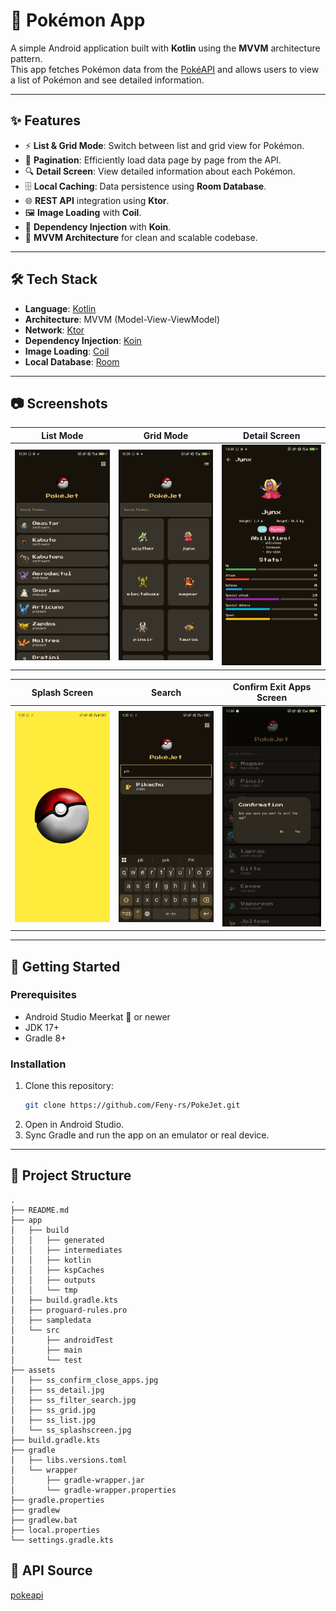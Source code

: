 # 📱 Pokémon App

A simple Android application built with **Kotlin** using the **MVVM** architecture pattern.  
This app fetches Pokémon data from the [PokéAPI](https://github.com/PokeAPI/pokekotlin) and allows users to view a list of Pokémon and see detailed information.  

---

## ✨ Features
- ⚡ **List & Grid Mode**: Switch between list and grid view for Pokémon.
- 📜 **Pagination**: Efficiently load data page by page from the API.
- 🔍 **Detail Screen**: View detailed information about each Pokémon.
- 🗄️ **Local Caching**: Data persistence using **Room Database**.
- 🌐 **REST API** integration using **Ktor**.
- 🖼️ **Image Loading** with **Coil**.
- 💉 **Dependency Injection** with **Koin**.
- 📐 **MVVM Architecture** for clean and scalable codebase.

---

## 🛠️ Tech Stack
- **Language**: [Kotlin](https://kotlinlang.org/)
- **Architecture**: MVVM (Model-View-ViewModel)
- **Network**: [Ktor](https://ktor.io/)
- **Dependency Injection**: [Koin](https://insert-koin.io/)
- **Image Loading**: [Coil](https://coil-kt.github.io/coil/)
- **Local Database**: [Room](https://developer.android.com/training/data-storage/room)

---

## 📷 Screenshots
| List Mode                   | Grid Mode                   | Detail Screen                   |
|-----------------------------|-----------------------------|---------------------------------|
| ![List](assets/ss_list.jpg) | ![Grid](assets/ss_grid.jpg) | ![Detail](assets/ss_detail.jpg) |

| Splash Screen               | Search                      | Confirm Exit Apps Screen        |
|-----------------------------|-----------------------------|---------------------------------|
| ![Home](assets/ss_splashscreen.jpg) | ![Favorite](assets/ss_filter_search.jpg) | ![Profile](assets/ss_confirm_close_apps.jpg) |

---

## 🚀 Getting Started

### Prerequisites
- Android Studio Meerkat 🐞 or newer
- JDK 17+
- Gradle 8+

### Installation
1. Clone this repository:
   ```bash
   git clone https://github.com/Feny-rs/PokeJet.git
2. Open in Android Studio.
3. Sync Gradle and run the app on an emulator or real device.

---

## 📂 **Project Structure**
```
.
├── README.md
├── app
│   ├── build
│   │   ├── generated
│   │   ├── intermediates
│   │   ├── kotlin
│   │   ├── kspCaches
│   │   ├── outputs
│   │   └── tmp
│   ├── build.gradle.kts
│   ├── proguard-rules.pro
│   ├── sampledata
│   └── src
│       ├── androidTest
│       ├── main
│       └── test
├── assets
│   ├── ss_confirm_close_apps.jpg
│   ├── ss_detail.jpg
│   ├── ss_filter_search.jpg
│   ├── ss_grid.jpg
│   ├── ss_list.jpg
│   └── ss_splashscreen.jpg
├── build.gradle.kts
├── gradle
│   ├── libs.versions.toml
│   └── wrapper
│       ├── gradle-wrapper.jar
│       └── gradle-wrapper.properties
├── gradle.properties
├── gradlew
├── gradlew.bat
├── local.properties
└── settings.gradle.kts

```


## 🔗 **API Source**
[pokeapi](https://pokeapi.co/docs/v2#wrap)

